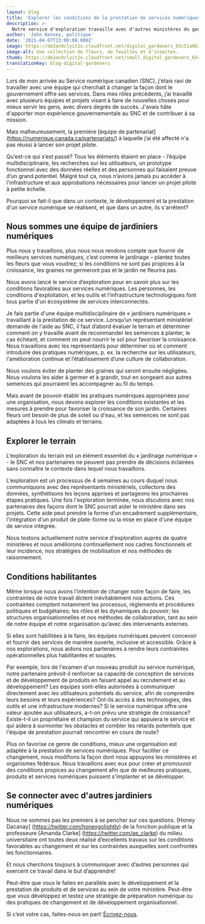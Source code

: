 ```yaml
---
layout: blog
title: 'Explorer les conditions de la prestation de services numériques'
description: >-
  Notre service d'exploration travaille avec d'autres ministères du gouvernement du Canada pour étudier les conditions de la prestation de services numériques. Son objectif consiste à permettre aux ministères d'introduire des pratiques numériques dans leur travail, notamment en ce qui concerne les outils, la collaboration et les méthodes de travail. Les explorations sont un processus collaboratif de 4 semaines.
author: 'John Kenney, politique'
date: '2021-04-07T13:00:00.000Z'
image: https://de2an9clyit2x.cloudfront.net/digital_gardeners_65c51a0b12.jpeg
image-alt: Une collection de fleurs, de feuilles et d'insectes.
thumb: https://de2an9clyit2x.cloudfront.net/small_digital_gardeners_65c51a0b12.jpeg
translationKey: blog-digital-gardeners
---
```

Lors de mon arrivée au Service numérique canadien (SNC), j'étais ravi de travailler avec une équipe qui cherchait à changer la façon dont le gouvernement offre ses services. Dans mes rôles précédents, j’ai travaillé avec plusieurs équipes et projets visant à faire de nouvelles choses pour mieux servir les gens, avec divers degrés de succès. J'avais hâte d'apporter mon expérience gouvernementale au SNC et de contribuer à sa mission.   

Mais malheureusement, la première [équipe de partenariat] (https://numerique.canada.ca/partenariats/) à laquelle j’ai été affecté n'a pas réussi à lancer son projet pilote.

Qu’est-ce qui s’est passé? Tous les éléments étaient en place - l’équipe multidisciplinaire, les recherches sur les utilisateurs, un prototype fonctionnel avec des données réelles et des personnes qui faisaient preuve d’un grand potentiel. Malgré tout ça, nous n’avions jamais pu accéder à l'infrastructure et aux approbations nécessaires pour lancer un projet pilote à petite échelle. 

Pourquoi se fait-il que dans un contexte, le développement et la prestation d'un service numérique se réalisent, et que dans un autre, ils s'arrêtent? 
## Nous sommes une équipe de jardiniers numériques

Plus nous y travaillons, plus nous nous rendons compte que fournir de meilleurs services numériques, c’est comme le jardinage – plantez toutes les fleurs que vous voudrez; si les conditions ne sont pas propices à la croissance, les graines ne germeront pas et le jardin ne fleurira pas.

Nous avons lancé le service d’exploration pour en savoir plus sur les conditions favorables aux services numériques. Les personnes, les conditions d'exploitation, et les outils et l'infrastructure technologiques font tous partie d'un écosystème de services interconnectés. 

Je fais partie d'une équipe multidisciplinaire de « jardiniers numériques » travaillant à la prestation de ce service. Lorsqu’un représentant ministériel demande de l'aide au SNC, il faut d’abord évaluer le terrain et déterminer comment on y travaille avant de recommander les semences à planter, le cas échéant, et comment on peut nourrir le sol pour favoriser la croissance. Nous travaillons avec les représentants pour déterminer où et comment introduire des pratiques numériques, p. ex. la recherche sur les utilisateurs, l'amélioration continue et l’établissement d’une culture de collaboration. 

Nous voulons éviter de planter des graines qui seront ensuite négligées. Nous voulons les aider à germer et à grandir, tout en songeant aux autres semences qui pourraient les accompagner au fil du temps.

Mais avant de pouvoir établir les pratiques numériques appropriées pour une organisation, nous devons explorer les conditions existantes et les mesures à prendre pour favoriser la croissance de son jardin. Certaines fleurs ont besoin de plus de soleil ou d'eau, et les semences ne sont pas adaptées à tous les climats et terrains.

## Explorer le terrain

L’exploration du terrain est un élément essentiel du « jardinage numérique » - le SNC et nos partenaires ne peuvent pas prendre de décisions éclairées sans connaître le contexte dans lequel nous travaillons.

L’exploration est un processus de 4 semaines au cours duquel nous communiquons avec des représentants ministériels, collectons des données, synthétisons les leçons apprises et partageons les prochaines étapes pratiques. Une fois l'exploration terminée, nous discutons avec nos partenaires des façons dont le SNC pourrait aider le ministère dans ses projets. Cette aide peut prendre la forme d’un encadrement supplémentaire, l'intégration d'un produit de plate-forme ou la mise en place d'une équipe de service intégrée.

Nous testons actuellement notre service d'exploration auprès de quatre ministères et nous améliorons continuellement nos cadres fonctionnels et leur incidence, nos stratégies de mobilisation et nos méthodes de raisonnement. 

## Conditions habilitantes

Même lorsque nous avons l'intention de changer notre façon de faire, les contraintes de notre travail dictent inévitablement nos actions. Ces contraintes comptent notamment les processus, règlements et procédures politiques et budgétaires; les rôles et les dynamiques du pouvoir; les structures organisationnelles et nos méthodes de collaboration, tant au sein de notre équipe et notre organisation qu’avec des intervenants externes.

Si elles sont habilitées à le faire, les équipes numériques peuvent concevoir et fournir des services de manière ouverte, inclusive et accessible. Grâce à nos explorations, nous aidons nos partenaires à rendre leurs contraintes opérationnelles plus habilitantes et souples.

Par exemple, lors de l'examen d'un nouveau produit ou service numérique, notre partenaire prévoit-il renforcer sa capacité de conception de services et de développement de produits en faisant appel au recrutement et au développement? Les équipes sont-elles autorisées à communiquer directement avec les utilisateurs potentiels du service, afin de comprendre leurs besoins et leurs expériences? Ont-ils accès à des technologies, des outils et une infrastructure modernes? Si le service numérique offre une valeur ajoutée aux utilisateurs, a-t-on prévu une stratégie de croissance? Existe-t-il un propriétaire et champion du service qui appuiera le service et qui aidera à surmonter les obstacles et combler les retards potentiels que l'équipe de prestation pourrait rencontrer en cours de route?

Plus on favorise ce genre de conditions, mieux une organisation est adaptée à la prestation de services numériques. Pour faciliter ce changement, nous modifions la façon dont nous appuyons les ministères et organismes fédéraux. Nous travaillons avec eux pour créer et promouvoir des conditions propices au changement afin que de meilleures pratiques, produits et services numériques puissent s'implanter et se développer.

## Se connecter avec d'autres jardiniers numériques

Nous ne sommes pas les premiers à se pencher sur ces questions. [Honey Dacanay] (https://twitter.com/honeygolightly) de la fonction publique et la professeure [Amanda Clarke] (https://twitter.com/ae_clarke) du milieu universitaire ont toutes deux réalisé d’excellents travaux sur les conditions favorables au changement et sur les contraintes auxquelles sont confrontés les fonctionnaires. 

Et nous cherchons toujours à communiquer avec d’autres personnes qui exercent ce travail dans le but d’apprendre!

Peut-être que vous le faites en parallèle avec le développement et la prestation de produits et de services au sein de votre ministère. Peut-être que vous développez et testez une stratégie de préparation numérique ou des pratiques de changement et de développement organisationnel. 

Si c’est votre cas, faites-nous en part! [Écrivez-nous](mailto:cds-snc@servicecanada.gc.ca).

